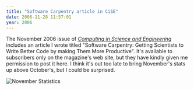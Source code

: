 ```yaml
---
title: "Software Carpentry article in CiSE"
date: 2006-11-28 11:57:01
year: 2006
---
```

The November 2006 issue of <a href="http://cise.aip.org/"><em>Computing in Science and Engineering</em></a> includes an article I wrote titled "Software Carpentry: Getting Scientists to Write Better Code by making Them More Productive".  It's available to subscribers only on the magazine's web site, but they have kindly given me permission to post it here. I think it's out too late to bring November's stats up above October's, but I could be surprised.

<img id="image735" alt="November Statistics" src="{{'/files/2006/11/november.png' | relative_url}}" />
